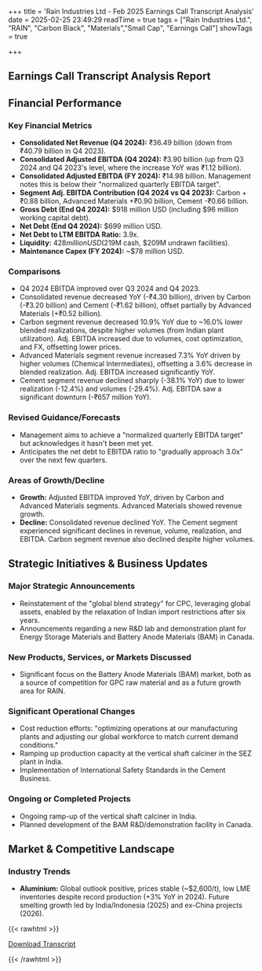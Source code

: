 +++
title = 'Rain Industries Ltd - Feb 2025 Earnings Call Transcript Analysis'
date = 2025-02-25 23:49:29
readTime = true
tags = ["Rain Industries Ltd.", "RAIN", "Carbon Black", "Materials","Small Cap", "Earnings Call"]
showTags = true

+++



## Earnings Call Transcript Analysis Report
## Financial Performance

### Key Financial Metrics

*   **Consolidated Net Revenue (Q4 2024):** ₹36.49 billion (down from ₹40.79 billion in Q4 2023).
*   **Consolidated Adjusted EBITDA (Q4 2024):** ₹3.90 billion (up from Q3 2024 and Q4 2023's level, where the increase YoY was ₹1.12 billion).
*   **Consolidated Adjusted EBITDA (FY 2024):** ₹14.98 billion. Management notes this is below their "normalized quarterly EBITDA target".
*   **Segment Adj. EBITDA Contribution (Q4 2024 vs Q4 2023):** Carbon +₹0.88 billion, Advanced Materials +₹0.90 billion, Cement -₹0.66 billion.
*   **Gross Debt (End Q4 2024):** $918 million USD (including $96 million working capital debt).
*   **Net Debt (End Q4 2024):** $699 million USD.
*   **Net Debt to LTM EBITDA Ratio:** 3.9x.
*   **Liquidity:** $428 million USD ($219M cash, $209M undrawn facilities).
*   **Maintenance Capex (FY 2024):** ~$78 million USD.

### Comparisons

*   Q4 2024 EBITDA improved over Q3 2024 and Q4 2023.
*   Consolidated revenue decreased YoY (-₹4.30 billion), driven by Carbon (-₹3.20 billion) and Cement (-₹1.62 billion), offset partially by Advanced Materials (+₹0.52 billion).
*   Carbon segment revenue decreased 10.9% YoY due to ~16.0% lower blended realizations, despite higher volumes (from Indian plant utilization). Adj. EBITDA increased due to volumes, cost optimization, and FX, offsetting lower prices.
*   Advanced Materials segment revenue increased 7.3% YoY driven by higher volumes (Chemical Intermediates), offsetting a 3.6% decrease in blended realization. Adj. EBITDA increased significantly YoY.
*   Cement segment revenue declined sharply (-38.1% YoY) due to lower realization (-12.4%) and volumes (-29.4%). Adj. EBITDA saw a significant downturn (-₹657 million YoY).

### Revised Guidance/Forecasts

*   Management aims to achieve a "normalized quarterly EBITDA target" but acknowledges it hasn't been met yet.
*   Anticipates the net debt to EBITDA ratio to "gradually approach 3.0x" over the next few quarters.

### Areas of Growth/Decline

*   **Growth:** Adjusted EBITDA improved YoY, driven by Carbon and Advanced Materials segments. Advanced Materials showed revenue growth.
*   **Decline:** Consolidated revenue declined YoY. The Cement segment experienced significant declines in revenue, volume, realization, and EBITDA. Carbon segment revenue also declined despite higher volumes.

## Strategic Initiatives & Business Updates

### Major Strategic Announcements

*   Reinstatement of the "global blend strategy" for CPC, leveraging global assets, enabled by the relaxation of Indian import restrictions after six years.
*   Announcements regarding a new R&D lab and demonstration plant for Energy Storage Materials and Battery Anode Materials (BAM) in Canada.

### New Products, Services, or Markets Discussed

*   Significant focus on the Battery Anode Materials (BAM) market, both as a source of competition for GPC raw material and as a future growth area for RAIN.

### Significant Operational Changes

*   Cost reduction efforts: "optimizing operations at our manufacturing plants and adjusting our global workforce to match current demand conditions."
*   Ramping up production capacity at the vertical shaft calciner in the SEZ plant in India.
*   Implementation of International Safety Standards in the Cement Business.

### Ongoing or Completed Projects

*   Ongoing ramp-up of the vertical shaft calciner in India.
*   Planned development of the BAM R&D/demonstration facility in Canada.

## Market & Competitive Landscape

### Industry Trends

*   **Aluminium:** Global outlook positive, prices stable (~$2,600/t), low LME inventories despite record production (+3% YoY in 2024). Future smelting growth led by India/Indonesia (2025) and ex-China projects (2026).



{{< rawhtml >}}

<div class="button-container">    
    <a href="https://www.rain-industries.com/assets/pdf/rilmanagement-presentationtranscript_20250225181929.pdf" target="_blank" class="report-button">
      <i class="fas fa-file-pdf"></i> Download Transcript
    </a>
</div>
    
{{< /rawhtml >}}
